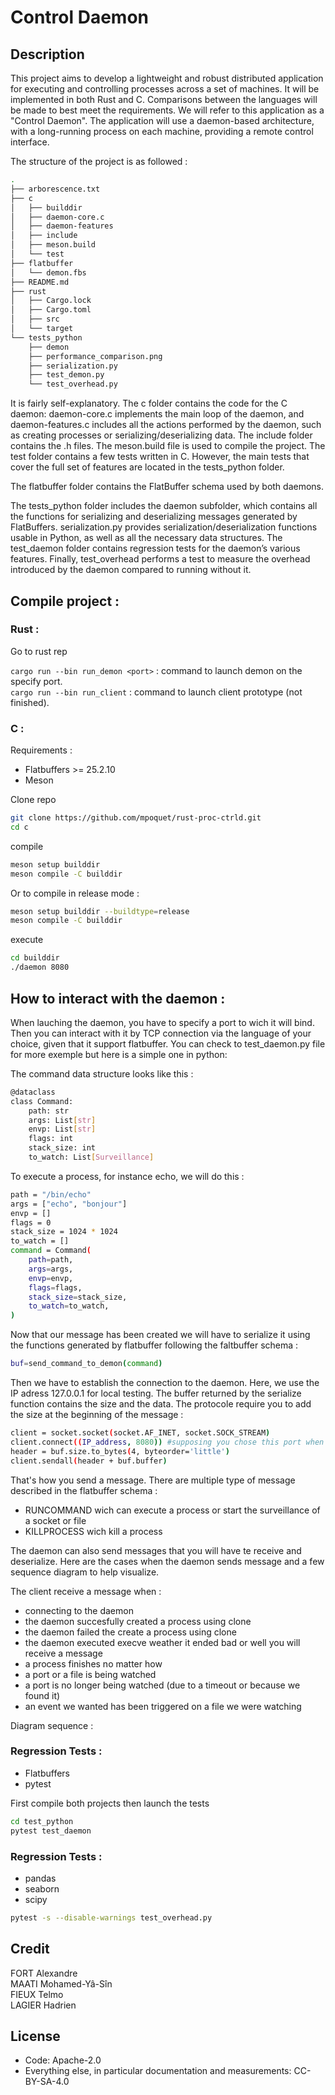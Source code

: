 # Control Daemon

## Description

This project aims to develop a lightweight and robust distributed application for executing and controlling processes across a set of machines. It will be implemented in both Rust and C. Comparisons between the languages will be made to best meet the requirements. We will refer to this application as a "Control Daemon". The application will use a daemon-based architecture, with a long-running process on each machine, providing a remote control interface.

The structure of the project is as followed : 

```bash
.
├── arborescence.txt
├── c
│   ├── builddir
│   ├── daemon-core.c
│   ├── daemon-features
│   ├── include
│   ├── meson.build
│   └── test
├── flatbuffer
│   └── demon.fbs
├── README.md
├── rust
│   ├── Cargo.lock
│   ├── Cargo.toml
│   ├── src
│   └── target
└── tests_python
    ├── demon
    ├── performance_comparison.png
    ├── serialization.py
    ├── test_demon.py
    └── test_overhead.py
```

It is fairly self-explanatory.
The c folder contains the code for the C daemon: daemon-core.c implements the main loop of the daemon, and daemon-features.c includes all the actions performed by the daemon, such as creating processes or serializing/deserializing data.
The include folder contains the .h files.
The meson.build file is used to compile the project.
The test folder contains a few tests written in C. However, the main tests that cover the full set of features are located in the tests_python folder.

The flatbuffer folder contains the FlatBuffer schema used by both daemons.

The tests_python folder includes the daemon subfolder, which contains all the functions for serializing and deserializing messages generated by FlatBuffers.
serialization.py provides serialization/deserialization functions usable in Python, as well as all the necessary data structures.
The test_daemon folder contains regression tests for the daemon’s various features.
Finally, test_overhead performs a test to measure the overhead introduced by the daemon compared to running without it.

## Compile project :

### Rust : 

Go to rust rep

`cargo run --bin run_demon <port>` : command to launch demon on the specify port.  
`cargo run --bin run_client` : command to launch client prototype (not finished).

### C :

Requirements : 
- Flatbuffers >= 25.2.10
- Meson

Clone repo

```bash
git clone https://github.com/mpoquet/rust-proc-ctrld.git
cd c
```

compile 

```bash
meson setup builddir
meson compile -C builddir
```

Or to compile in release mode : 

```bash
meson setup builddir --buildtype=release
meson compile -C builddir
```

execute

```bash
cd builddir
./daemon 8080
```

## How to interact with the daemon :

When lauching the daemon, you have to specify a port to wich it will bind. Then you can interact with it by TCP connection via the language of your choice, given that it support flatbuffer. You can check to test_daemon.py file for more exemple but here is a simple one in python: 

The command data structure looks like this : 

```bash
@dataclass
class Command:
    path: str
    args: List[str]
    envp: List[str]
    flags: int
    stack_size: int
    to_watch: List[Surveillance]
```

To execute a process, for instance echo, we will do this :

```bash
path = "/bin/echo"
args = ["echo", "bonjour"]
envp = []
flags = 0
stack_size = 1024 * 1024
to_watch = []
command = Command(
    path=path,
    args=args,
    envp=envp,
    flags=flags,
    stack_size=stack_size,
    to_watch=to_watch,
)
```

Now that our message has been created we will have to serialize it using the functions generated by flatbuffer following the faltbuffer schema :

```bash
buf=send_command_to_demon(command)
```

Then we have to establish the connection to the daemon. Here, we use the IP adress 127.0.0.1 for local testing. The buffer returned by the serialize function contains the size and the data. The protocole require you to add the size at the beginning of the message : 

```bash
client = socket.socket(socket.AF_INET, socket.SOCK_STREAM)
client.connect((IP_address, 8080)) #supposing you chose this port when launching the daemon process
header = buf.size.to_bytes(4, byteorder='little')
client.sendall(header + buf.buffer)
```

That's how you send a message. There are multiple type of message described in the flatbuffer schema : 
- RUNCOMMAND wich can execute a process or start the surveillance of a socket or file
- KILLPROCESS wich kill a process

The daemon can also send messages that you will have te receive and deserialize. Here are the cases when the daemon sends message and a few sequence diagram to help visualize.

The client receive a message when : 
- connecting to the daemon
- the daemon succesfully created a process using clone
- the daemon failed the create a process using clone
- the daemon executed execve weather it ended bad or well you will receive a message
- a process finishes no matter how
- a port or a file is being watched
- a port is no longer being watched (due to a timeout or because we found it)
- an event we wanted has been triggered on a file we were watching

Diagram sequence :



### Regression Tests :
- Flatbuffers
- pytest

First compile both projects then launch the tests

```bash
cd test_python
pytest test_daemon
```

### Regression Tests :
- pandas
- seaborn
- scipy

```bash
pytest -s --disable-warnings test_overhead.py
```

## Credit

FORT Alexandre  
MAATI Mohamed-Yâ-Sîn  
FIEUX Telmo  
LAGIER Hadrien  

## License
- Code: Apache-2.0
- Everything else, in particular documentation and measurements: CC-BY-SA-4.0
